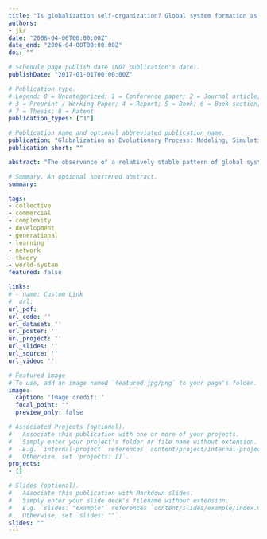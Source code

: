 ```yaml
---
title: "Is globalization self-organization? Global system formation as a long-term complex process [Paper presentation]"
authors:
- jkr
date: "2006-04-06T00:00:00Z"
date_end: "2006-04-08T00:00:00Z"
doi: ""

# Schedule page publish date (NOT publication's date).
publishDate: "2017-01-01T00:00:00Z"

# Publication type.
# Legend: 0 = Uncategorized; 1 = Conference paper; 2 = Journal article;
# 3 = Preprint / Working Paper; 4 = Report; 5 = Book; 6 = Book section;
# 7 = Thesis; 8 = Patent
publication_types: ["1"]

# Publication name and optional abbreviated publication name.
publication: "Globalization as Evolutionary Process: Modeling, Simulating, and Forecasting Global Change, invited meeting at the International Institute for Applied Systems Analysis (IIASA), Laxenburg, Austria"
publication_short: ""

abstract: "The observance of a relatively stable pattern of global system development has often been criticized for the lack of theoretical underpinnings of its pulsating behavior. This paper contributes to the growing literature that combines complex system explanations with theories of global system development, providing a generational perspective on the rise and demise of centers of socio-economic leadership. It argues, that the pattern of roughly one-hundred year long waves of alternating leadership clusters---characterized by their innovative development of a coherent socio-technological paradigm---can be empirically traced and analyzed through the observance of a three-step generational cohort pattern, what is termed here as the 'Buddenbrook cycle.'' Based of innovations originating in new forms of socio-technological behavior of the first generation, the following second generation groomed in this new environment, transforms these innovations into a coherent socio-technological paradigm, whereas the third generation remains \"stuck\" in this formerly superior paradigm, unable to adapt to emerging new alternative socio-technological innovations, and allowing new socio-economic innovations to arise in alternative and geographically separate clusters."

# Summary. An optional shortened abstract.
summary:

tags:
- collective
- commercial
- complexity
- development
- generational
- learning
- network
- theory
- world-system
featured: false

links:
# - name: Custom Link
#  url:
url_pdf:
url_code: ''
url_dataset: ''
url_poster: ''
url_project: ''
url_slides: ''
url_source: ''
url_video: ''

# Featured image
# To use, add an image named `featured.jpg/png` to your page's folder.
image:
  caption: 'Image credit: '
  focal_point: ""
  preview_only: false

# Associated Projects (optional).
#   Associate this publication with one or more of your projects.
#   Simply enter your project's folder or file name without extension.
#   E.g. `internal-project` references `content/project/internal-project/index.md`.
#   Otherwise, set `projects: []`.
projects:
- []

# Slides (optional).
#   Associate this publication with Markdown slides.
#   Simply enter your slide deck's filename without extension.
#   E.g. `slides: "example"` references `content/slides/example/index.md`.
#   Otherwise, set `slides: ""`.
slides: ""
---
```


